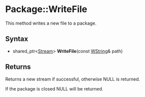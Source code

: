 # Package::WriteFile

This method writes a new file to a package.

## Syntax

- shared_ptr<[Stream](Stream.md)\> **WriteFile**(const [WString](WString.md)& path)

## Returns

Returns a new stream if successful, otherwise NULL is returned.

If the package is closed NULL will be returned.


